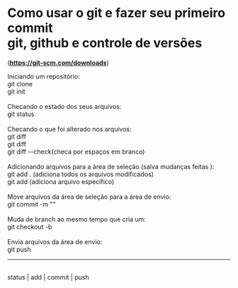 # Como usar o git e fazer seu primeiro commit <br> git, github e controle de versões
(**https://git-scm.com/downloads**)
<br>

Iniciando um repositório:
<br>
git clone
<br>
git init
<br><br>
Checando o estado dos seus arquivos:
<br>
git status
<br><br>
Checando o que foi alterado nos arquivos:
<br>
git diff
<br>
git diff <arquivo>
<br>
git diff --check(checa por espaços em branco)
<br><br>
Adicionando arquivos para a área de seleção (salva mudanças feitas ):
<br>
git add . (adiciona todos os arquivos modificados)
<br>
git add <arquivo> (adiciona arquivo específico)
<br><br>
Move arquivos da área de seleção para a área de envio:
<br>
git commit -m "<mensagem>"
<br><br>
Muda de branch ao mesmo tempo que cria um:
<br>
git checkout -b <nome-do-branch>
<br><br>
Envia arquivos da área de envio:
<br>
git push
<br><hr>
 <br> status | add | commit | push
